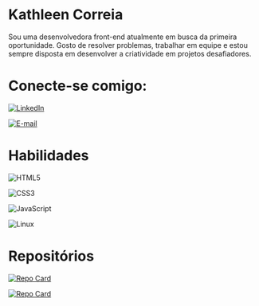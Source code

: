 # Kathleen Correia

Sou uma desenvolvedora front-end atualmente em busca da primeira oportunidade. Gosto de resolver problemas, trabalhar em equipe e estou sempre disposta em desenvolver a criatividade em projetos desafiadores.

# Conecte-se comigo:
[![LinkedIn](https://img.shields.io/badge/LinkedIn-fff?style=for-the-badge&logo=linkedin&logoColor=0E76A8)](https://www.linkedin.com/in/kathleen-correia-64026528b/)

[![E-mail](https://img.shields.io/badge/-Email-fff?style=for-the-badge&logo=microsoft-outlook&logoColor=007BFF)](mailto:kathleencorreia13@gmail.com)

# Habilidades
![HTML5](https://img.shields.io/badge/HTML5-000?style=for-the-badge&logo=html5)

![CSS3](https://img.shields.io/badge/CSS3-000?style=for-the-badge&logo=css3&logoColor=264CE4)

![JavaScript](https://img.shields.io/badge/JavaScript-000?style=for-the-badge&logo=javascript)

![Linux](https://img.shields.io/badge/Linux-000?style=for-the-badge&logo=linux&logoColor=FCC624)

# Repositórios
[![Repo Card](https://github-readme-stats.vercel.app/api/pin/?username=kathleencorreia&repo=projeto-cordel&bg_color=000&border_color=30A3DC&show_icons=true&icon_color=30A3DC&title_color=E94D5F&text_color=FFF)](https://github.com/kathleencorreia/projeto-cordel) 

[![Repo Card](https://github-readme-stats.vercel.app/api/pin/?username=kathleencorreia&repo=desafio-logica&bg_color=000&border_color=30A3DC&show_icons=true&icon_color=30A3DC&title_color=E94D5F&text_color=FFF)](https://github.com/kathleencorreia/desafio-logica) 

